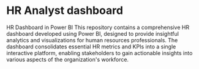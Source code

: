# HR Analyst dashboard
HR Dashboard in Power BI
This repository contains a comprehensive HR dashboard developed using Power BI, designed to provide insightful analytics and visualizations for human resources professionals. The dashboard consolidates essential HR metrics and KPIs into a single interactive platform, enabling stakeholders to gain actionable insights into various aspects of the organization's workforce.
